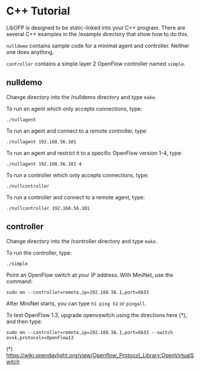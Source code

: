 C++ Tutorial
============

LibOFP is designed to be static-linked into your C++ program. There are several 
C++ examples in the /example directory that show how to do this.

  `nulldemo` contains sample code for a minimal agent and controller. Neither
  one does anything.

  `controller` contains a simple layer 2 OpenFlow controller named `simple`.

nulldemo
--------

Change directory into the /nulldemo directory and type `make`.

To run an agent which only accepts connections, type:

	./nullagent

To run an agent and connect to a remote controller, type:

	./nullagent 192.168.56.101

To run an agent and restrict it to a specific OpenFlow version 1-4, type:

	./nullagent 192.168.56.101 4

To run a controller which only accepts connections, type:

    ./nullcontroller

To run a controller and connect to a remote agent, type:

    ./nullcontroller 192.168.56.101


controller
----------

Change directory into the /controller directory and type `make`.

To run the controller, type:

	./simple

Point an OpenFlow switch at your IP address. With MiniNet, use the command:

	sudo mn --controller=remote,ip=192.168.56.1,port=6633

After MiniNet starts, you can type `h1 ping h2` or `pingall`.

To test OpenFlow 1.3, upgrade openvswitch using the directions here (*), and then
type:

	sudo mn --controller=remote,ip=192.168.56.1,port=6633 --switch ovsk,protocols=OpenFlow13

(*) https://wiki.opendaylight.org/view/Openflow_Protocol_Library:OpenVirtualSwitch

	